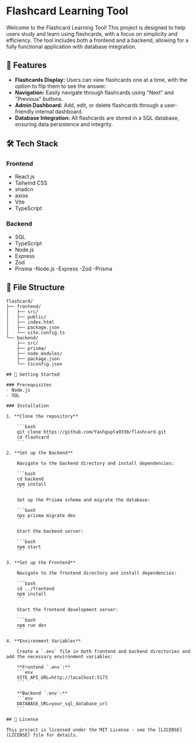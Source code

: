 # Flashcard Learning Tool

Welcome to the Flashcard Learning Tool! This project is designed to help users study and learn using flashcards, with a focus on simplicity and efficiency. The tool includes both a frontend and a backend, allowing for a fully functional application with database integration.

## 🌟 Features

- **Flashcards Display:** Users can view flashcards one at a time, with the option to flip them to see the answer.
- **Navigation:** Easily navigate through flashcards using "Next" and "Previous" buttons.
- **Admin Dashboard:** Add, edit, or delete flashcards through a user-friendly internal dashboard.
- **Database Integration:** All flashcards are stored in a SQL database, ensuring data persistence and integrity.


## 🛠️ Tech Stack

### Frontend
- React.js
- Tailwind CSS
- shadcn
- axios
- Vite
- TypeScript

### Backend
- SQL
- TypeScript
- Node.js
- Express
- Zod
- Prisma
-Node.js
-Express
-Zod
-Prisma
## 📂 File Structure

```plaintext
flashcard/
├── frontend/
│   ├── src/
│   ├── public/
│   ├── index.html
│   ├── package.json
│   └── vite.config.ts
└── backend/
    ├── src/
    ├── prisma/
    ├── node_modules/
    ├── package.json
    └── tsconfig.json

## 🚀 Getting Started

### Prerequisites
- Node.js
- SQL 

### Installation

1. **Clone the repository**

    ```bash
    git clone https://github.com/Yashgupta9330/flashcard.git
    cd flashcard
    ```

2. **Set up the Backend**

    Navigate to the backend directory and install dependencies:

    ```bash
    cd backend
    npm install
    ```

    Set up the Prisma schema and migrate the database:

    ```bash
    npx prisma migrate dev
    ```

    Start the backend server:

    ```bash
    npm start
    ```

3. **Set up the Frontend**

    Navigate to the frontend directory and install dependencies:

    ```bash
    cd ../frontend
    npm install
    ```

    Start the frontend development server:

    ```bash
    npm run dev
    ```

4. **Environment Variables**

    Create a `.env` file in both frontend and backend directories and add the necessary environment variables:

    **Frontend `.env`:**
    ```env
    VITE_API_URL=http://localhost:5173
    ```

    **Backend `.env`:**
    ```env
    DATABASE_URL=your_sql_database_url
    ```

## 📜 License

This project is licensed under the MIT License - see the [LICENSE](LICENSE) file for details.
